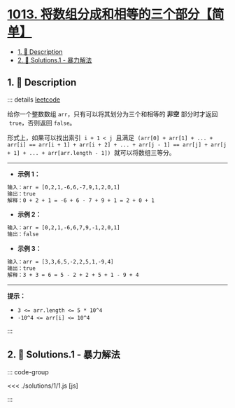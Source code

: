 # [1013. 将数组分成和相等的三个部分【简单】](https://github.com/tnotesjs/TNotes.leetcode/tree/main/notes/1013.%20%E5%B0%86%E6%95%B0%E7%BB%84%E5%88%86%E6%88%90%E5%92%8C%E7%9B%B8%E7%AD%89%E7%9A%84%E4%B8%89%E4%B8%AA%E9%83%A8%E5%88%86%E3%80%90%E7%AE%80%E5%8D%95%E3%80%91)

<!-- region:toc -->

- [1. 📝 Description](#1--description)
- [2. 🎯 Solutions.1 - 暴力解法](#2--solutions1---暴力解法)

<!-- endregion:toc -->

## 1. 📝 Description

::: details [leetcode](https://leetcode.cn/problems/partition-array-into-three-parts-with-equal-sum/)

给你一个整数数组 `arr`，只有可以将其划分为三个和相等的 **非空** 部分时才返回  `true`，否则返回 `false`。

形式上，如果可以找出索引  `i + 1 < j`  且满足  `(arr[0] + arr[1] + ... + arr[i] == arr[i + 1] + arr[i + 2] + ... + arr[j - 1] == arr[j] + arr[j + 1] + ... + arr[arr.length - 1])`  就可以将数组三等分。

---

- **示例 1：**

```txt
输入：arr = [0,2,1,-6,6,-7,9,1,2,0,1]
输出：true
解释：0 + 2 + 1 = -6 + 6 - 7 + 9 + 1 = 2 + 0 + 1
```

- **示例 2：**

```txt
输入：arr = [0,2,1,-6,6,7,9,-1,2,0,1]
输出：false
```

- **示例 3：**

```txt
输入：arr = [3,3,6,5,-2,2,5,1,-9,4]
输出：true
解释：3 + 3 = 6 = 5 - 2 + 2 + 5 + 1 - 9 + 4
```

---

**提示：**

- `3 <= arr.length <= 5 * 10^4`
- `-10^4 <= arr[i] <= 10^4`

:::

## 2. 🎯 Solutions.1 - 暴力解法

::: code-group

<<< ./solutions/1/1.js [js]

:::
